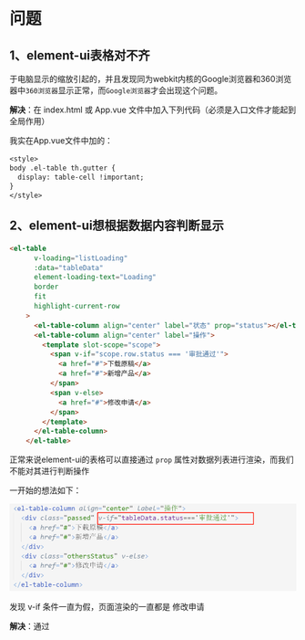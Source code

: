 # 问题

## 1、element-ui表格对不齐

 于电脑显示的缩放引起的，并且发现同为webkit内核的Google浏览器和360浏览器中`360浏览器`显示正常，而`Google浏览器`才会出现这个问题。 

**解决**：在  index.html  或  App.vue  文件中加入下列代码（必须是入口文件才能起到全局作用）

我实在App.vue文件中加的：

```vue
<style>
body .el-table th.gutter {
  display: table-cell !important;
}
</style>
```

## 2、element-ui想根据数据内容判断显示

```html
<el-table
      v-loading="listLoading"
      :data="tableData"
      element-loading-text="Loading"
      border
      fit
      highlight-current-row
    >
      <el-table-column align="center" label="状态" prop="status"></el-table-column>
      <el-table-column align="center" label="操作">
        <template slot-scope="scope">
          <span v-if="scope.row.status === '审批通过'">
            <a href="#">下载原稿</a>
            <a href="#">新增产品</a>
          </span>
          <span v-else>
            <a href="#">修改申请</a>
          </span>
        </template>
      </el-table-column>
    </el-table>
```

正常来说element-ui的表格可以直接通过 `prop` 属性对数据列表进行渲染，而我们不能对其进行判断操作

一开始的想法如下：

![微信图片_20191108155139](\images\微信图片_20191108155139.png)

发现 v-if 条件一直为假，页面渲染的一直都是  修改申请  

**解决**：通过<template>标签中的`slot-scope` 属性，可以获取到后台数据列，点出我们需要进行判断的  status  的内容，再用 v-if 进行判断渲染

```html
<el-table-column align="center" label="操作">
        <template slot-scope="scope">
          <span v-if="scope.row.status === '审批通过'">
            <a href="#">下载原稿</a>
            <a href="#">新增产品</a>
          </span>
          <span v-else>
            <a href="#">修改申请</a>
          </span>
        </template>
      </el-table-column>
```

